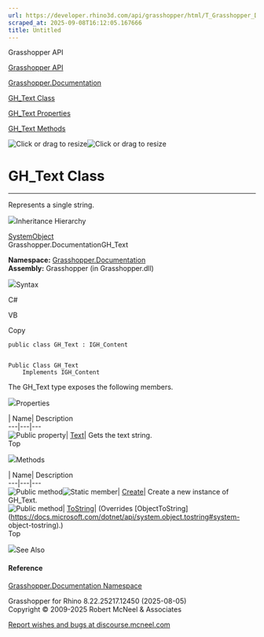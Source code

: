 ```yaml
---
url: https://developer.rhino3d.com/api/grasshopper/html/T_Grasshopper_Documentation_GH_Text.htm
scraped_at: 2025-09-08T16:12:05.167666
title: Untitled
---
```


Grasshopper API

[Grasshopper API](../html/723c01da-9986-4db2-8f53-6f3a7494df75.htm
"Grasshopper API")

[Grasshopper.Documentation](../html/N_Grasshopper_Documentation.htm
"Grasshopper.Documentation")

[GH_Text Class](../html/T_Grasshopper_Documentation_GH_Text.htm "GH_Text
Class")

[GH_Text
Properties](../html/Properties_T_Grasshopper_Documentation_GH_Text.htm
"GH_Text Properties")

[GH_Text Methods](../html/Methods_T_Grasshopper_Documentation_GH_Text.htm
"GH_Text Methods")

![Click or drag to resize](../icons/TocOpen.gif)![Click or drag to
resize](../icons/TocClose.gif)

# GH_Text Class  
  
---  
  
Represents a single string.

![](../icons/SectionExpanded.png)Inheritance Hierarchy

[SystemObject](https://docs.microsoft.com/dotnet/api/system.object)  
Grasshopper.DocumentationGH_Text  

**Namespace:** [Grasshopper.Documentation](N_Grasshopper_Documentation.htm)  
**Assembly:** Grasshopper (in Grasshopper.dll)

![](../icons/SectionExpanded.png)Syntax

C#

VB

Copy

    
    
    public class GH_Text : IGH_Content
    
    
    Public Class GH_Text
    	Implements IGH_Content

The GH_Text type exposes the following members.

![](../icons/SectionExpanded.png)Properties

| Name| Description  
---|---|---  
![Public property](../icons/pubproperty.gif)|
[Text](P_Grasshopper_Documentation_GH_Text_Text.htm)|  Gets the text string.  
Top

![](../icons/SectionExpanded.png)Methods

| Name| Description  
---|---|---  
![Public method](../icons/pubmethod.gif)![Static member](../icons/static.gif)|
[Create](M_Grasshopper_Documentation_GH_Text_Create.htm)|  Create a new
instance of GH_Text.  
![Public method](../icons/pubmethod.gif)|
[ToString](M_Grasshopper_Documentation_GH_Text_ToString.htm)|  (Overrides
[ObjectToString](https://docs.microsoft.com/dotnet/api/system.object.tostring#system-
object-tostring).)  
Top

![](../icons/SectionExpanded.png)See Also

#### Reference

[Grasshopper.Documentation Namespace](N_Grasshopper_Documentation.htm)

Grasshopper for Rhino 8.22.25217.12450 (2025-08-05)  
Copyright © 2009-2025 Robert McNeel & Associates

[Report wishes and bugs at
discourse.mcneel.com](https://discourse.mcneel.com/c/grasshopper)

